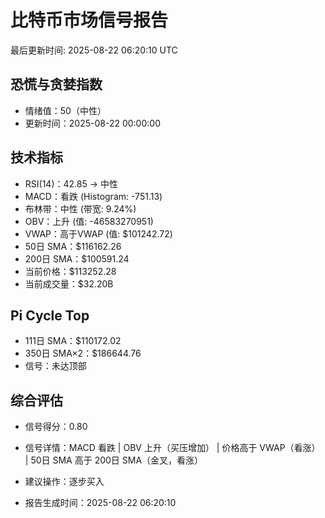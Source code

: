 # 比特币市场信号报告

最后更新时间: 2025-08-22 06:20:10 UTC

## 恐慌与贪婪指数
- 情绪值：50（中性）
- 更新时间：2025-08-22 00:00:00

## 技术指标
- RSI(14)：42.85 → 中性
- MACD：看跌 (Histogram: -751.13)
- 布林带：中性 (带宽: 9.24%)
- OBV：上升 (值: -46583270951)
- VWAP：高于VWAP (值: $101242.72)
- 50日 SMA：$116162.26
- 200日 SMA：$100591.24
- 当前价格：$113252.28
- 当前成交量：$32.20B

## Pi Cycle Top
- 111日 SMA：$110172.02
- 350日 SMA×2：$186644.76
- 信号：未达顶部

## 综合评估
- 信号得分：0.80
- 信号详情：MACD 看跌 | OBV 上升（买压增加） | 价格高于 VWAP（看涨） | 50日 SMA 高于 200日 SMA（金叉，看涨）
- 建议操作：逐步买入

- 报告生成时间：2025-08-22 06:20:10